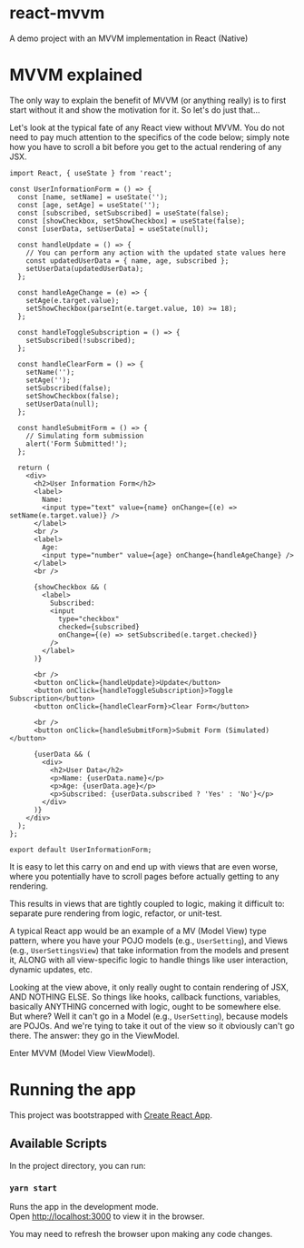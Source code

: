 # react-mvvm
A demo project with an MVVM implementation in React (Native)

# MVVM explained

The only way to explain the benefit of MVVM (or anything really) is to first start without it and show the motivation for it. So let's do just that...

Let's look at the typical fate of any React view without MVVM.
You do not need to pay much attention to the specifics of the code below; simply note how you have to scroll a bit before you get to the actual rendering of any JSX.
```
import React, { useState } from 'react';

const UserInformationForm = () => {
  const [name, setName] = useState('');
  const [age, setAge] = useState('');
  const [subscribed, setSubscribed] = useState(false);
  const [showCheckbox, setShowCheckbox] = useState(false);
  const [userData, setUserData] = useState(null);

  const handleUpdate = () => {
    // You can perform any action with the updated state values here
    const updatedUserData = { name, age, subscribed };
    setUserData(updatedUserData);
  };

  const handleAgeChange = (e) => {
    setAge(e.target.value);
    setShowCheckbox(parseInt(e.target.value, 10) >= 18);
  };

  const handleToggleSubscription = () => {
    setSubscribed(!subscribed);
  };

  const handleClearForm = () => {
    setName('');
    setAge('');
    setSubscribed(false);
    setShowCheckbox(false);
    setUserData(null);
  };

  const handleSubmitForm = () => {
    // Simulating form submission
    alert('Form Submitted!');
  };

  return (
    <div>
      <h2>User Information Form</h2>
      <label>
        Name:
        <input type="text" value={name} onChange={(e) => setName(e.target.value)} />
      </label>
      <br />
      <label>
        Age:
        <input type="number" value={age} onChange={handleAgeChange} />
      </label>
      <br />

      {showCheckbox && (
        <label>
          Subscribed:
          <input
            type="checkbox"
            checked={subscribed}
            onChange={(e) => setSubscribed(e.target.checked)}
          />
        </label>
      )}

      <br />
      <button onClick={handleUpdate}>Update</button>
      <button onClick={handleToggleSubscription}>Toggle Subscription</button>
      <button onClick={handleClearForm}>Clear Form</button>

      <br />
      <button onClick={handleSubmitForm}>Submit Form (Simulated)</button>

      {userData && (
        <div>
          <h2>User Data</h2>
          <p>Name: {userData.name}</p>
          <p>Age: {userData.age}</p>
          <p>Subscribed: {userData.subscribed ? 'Yes' : 'No'}</p>
        </div>
      )}
    </div>
  );
};

export default UserInformationForm;
```

It is easy to let this carry on and end up with views that are even worse, where you potentially have to scroll pages before actually getting to any rendering.

This results in views that are tightly coupled to logic, making it difficult to: separate pure rendering from logic, refactor, or unit-test.

A typical React app would be an example of a MV (Model View) type pattern, where you have your POJO models (e.g., `UserSetting`), and Views (e.g., `UserSettingsView`) that take information from the models and present it, ALONG with all view-specific logic to handle things like user interaction, dynamic updates, etc.

Looking at the view above, it only really ought to contain rendering of JSX, AND NOTHING ELSE. So things like hooks, callback functions, variables, basically ANYTHING concerned with logic, ought to be somewhere else. But where? Well it can't go in a Model (e.g., `UserSetting`), because models are POJOs. And we're tying to take it out of the view so it obviously can't go there. The answer: they go in the ViewModel.

Enter MVVM (Model View ViewModel).

# Running the app

This project was bootstrapped with [Create React App](https://github.com/facebook/create-react-app).

## Available Scripts

In the project directory, you can run:

### `yarn start`

Runs the app in the development mode.\
Open [http://localhost:3000](http://localhost:3000) to view it in the browser.

You may need to refresh the browser upon making any code changes.
